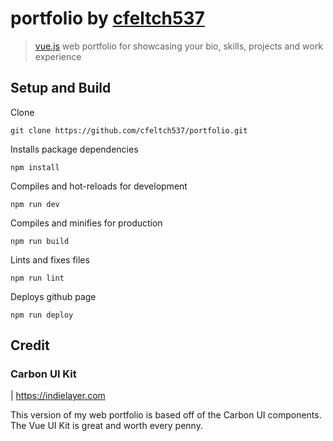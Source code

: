 # portfolio by [cfeltch537](https://github.com/cfeltch537)

> [vue.js](https://vuejs.org/) web portfolio for showcasing your bio, skills, projects and work experience

## Setup and Build

Clone
```
git clone https://github.com/cfeltch537/portfolio.git
```

Installs package dependencies
```
npm install
```

Compiles and hot-reloads for development
```
npm run dev
``` 

Compiles and minifies for production
```
npm run build
```

Lints and fixes files
```
npm run lint
```

Deploys github page
```
npm run deploy
```

## Credit

### Carbon UI Kit
| https://indielayer.com

This version of my web portfolio is based off of the Carbon UI components. The Vue UI Kit is great and worth every penny.